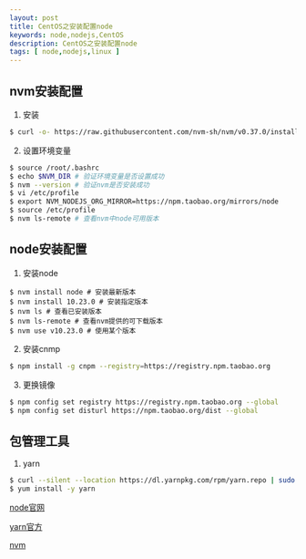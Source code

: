 ```yaml
---
layout: post
title: CentOS之安装配置node
keywords: node,nodejs,CentOS
description: CentOS之安装配置node
tags: [ node,nodejs,linux ]
---
```


## nvm安装配置
1. 安装
```bash
$ curl -o- https://raw.githubusercontent.com/nvm-sh/nvm/v0.37.0/install.sh | bash
```

2. 设置环境变量
```bash
$ source /root/.bashrc
$ echo $NVM_DIR # 验证环境变量是否设置成功
$ nvm --version # 验证nvm是否安装成功
$ vi /etc/profile
$ export NVM_NODEJS_ORG_MIRROR=https://npm.taobao.org/mirrors/node
$ source /etc/profile
$ nvm ls-remote # 查看nvm中node可用版本
```

## node安装配置
1. 安装node
```
$ nvm install node # 安装最新版本
$ nvm install 10.23.0 # 安装指定版本
$ nvm ls # 查看已安装版本
$ nvm ls-remote # 查看nvm提供的可下载版本
$ nvm use v10.23.0 # 使用某个版本
```

2. 安装cnmp
```bash
$ npm install -g cnpm --registry=https://registry.npm.taobao.org
```

3. 更换镜像
```bash
$ npm config set registry https://registry.npm.taobao.org --global
$ npm config set disturl https://npm.taobao.org/dist --global
```

## 包管理工具
1. yarn
```bash
$ curl --silent --location https://dl.yarnpkg.com/rpm/yarn.repo | sudo tee /etc/yum.repos.d/yarn.repo
$ yum install -y yarn
```

[node官网](https://nodejs.org/zh-cn/)

[yarn官方](https://classic.yarnpkg.com/zh-Hans/)

[nvm](https://github.com/nvm-sh/nvm)